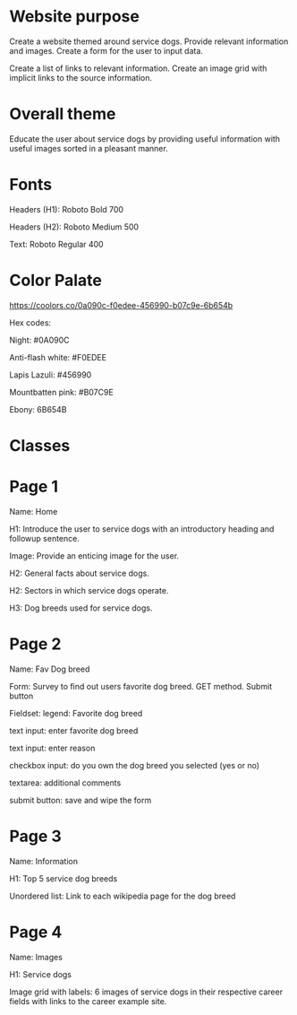 # Website purpose

Create a website themed around service dogs.
Provide relevant information and images.
Create a form for the user to input data.

Create a list of links to relevant information.
Create an image grid with implicit links to the source information.

# Overall theme

Educate the user about service dogs by providing useful information
with useful images sorted in a pleasant manner.

# Fonts

Headers (H1): Roboto Bold 700

Headers (H2): Roboto Medium 500

Text: Roboto Regular 400

# Color Palate

https://coolors.co/0a090c-f0edee-456990-b07c9e-6b654b

Hex codes:

Night: #0A090C

Anti-flash white: #F0EDEE

Lapis Lazuli: #456990

Mountbatten pink: #B07C9E

Ebony: 6B654B

# Classes

# Page 1

Name: Home

H1: Introduce the user to service dogs with an introductory heading
and followup sentence.

Image: Provide an enticing image for the user.

H2: General facts about service dogs.

H2: Sectors in which service dogs operate.

H3: Dog breeds used for service dogs.

# Page 2

Name: Fav Dog breed

Form: Survey to find out users favorite dog breed. GET method. Submit button

Fieldset: legend: Favorite dog breed

text input: enter favorite dog breed

text input: enter reason

checkbox input: do you own the dog breed you selected (yes or no)

textarea: additional comments

submit button: save and wipe the form

# Page 3

Name: Information

H1: Top 5 service dog breeds

Unordered list: Link to each wikipedia page for the dog breed

# Page 4

Name: Images

H1: Service dogs

Image grid with labels: 6 images of service dogs in their respective
career fields with links to the career example site.

